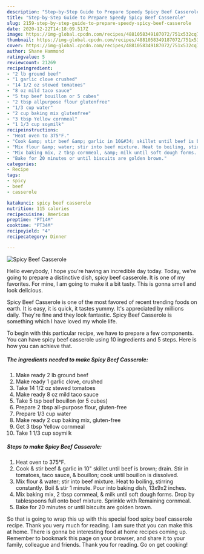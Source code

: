```yaml
---
description: "Step-by-Step Guide to Prepare Speedy Spicy Beef Casserole"
title: "Step-by-Step Guide to Prepare Speedy Spicy Beef Casserole"
slug: 2159-step-by-step-guide-to-prepare-speedy-spicy-beef-casserole
date: 2020-12-22T14:18:09.517Z
image: https://img-global.cpcdn.com/recipes/4881058349187072/751x532cq70/spicy-beef-casserole-recipe-main-photo.jpg
thumbnail: https://img-global.cpcdn.com/recipes/4881058349187072/751x532cq70/spicy-beef-casserole-recipe-main-photo.jpg
cover: https://img-global.cpcdn.com/recipes/4881058349187072/751x532cq70/spicy-beef-casserole-recipe-main-photo.jpg
author: Shane Hammond
ratingvalue: 5
reviewcount: 21269
recipeingredient:
- "2 lb ground beef"
- "1 garlic clove crushed"
- "14 1/2 oz stewed tomatoes"
- "8 oz mild taco sauce"
- "5 tsp beef bouillon or 5 cubes"
- "2 tbsp allpurpose flour glutenfree"
- "1/3 cup water"
- "2 cup baking mix glutenfree"
- "3 tbsp Yellow cornmeal"
- "1 1/3 cup soymilk"
recipeinstructions:
- "Heat oven to 375°F."
- "Cook &amp; stir beef &amp; garlic in 10&#34; skillet until beef is brown; drain. Stir in tomatoes, taco sauce, &amp; bouillon;  cook until bouillon is dissolved."
- "Mix flour &amp; water; stir into beef mixture. Heat to boiling, stirring constantly.  Boil &amp; stir 1 minute.  Pour into baking dish, 13x9x2 inches."
- "Mix baking mix, 2 tbsp cornmeal, &amp; milk until soft dough forms.  Drop by tablespoons full onto beef mixture.  Sprinkle with Remaining cornmeal."
- "Bake for 20 minutes or until biscuits are golden brown."
categories:
- Recipe
tags:
- spicy
- beef
- casserole

katakunci: spicy beef casserole 
nutrition: 115 calories
recipecuisine: American
preptime: "PT14M"
cooktime: "PT34M"
recipeyield: "4"
recipecategory: Dinner

---
```



![Spicy Beef Casserole](https://img-global.cpcdn.com/recipes/4881058349187072/751x532cq70/spicy-beef-casserole-recipe-main-photo.jpg)

Hello everybody, I hope you're having an incredible day today. Today, we're going to prepare a distinctive dish, spicy beef casserole. It is one of my favorites. For mine, I am going to make it a bit tasty. This is gonna smell and look delicious.

Spicy Beef Casserole is one of the most favored of recent trending foods on earth. It is easy, it is quick, it tastes yummy. It's appreciated by millions daily. They're fine and they look fantastic. Spicy Beef Casserole is something which I have loved my whole life.




To begin with this particular recipe, we have to prepare a few components. You can have spicy beef casserole using 10 ingredients and 5 steps. Here is how you can achieve that.

<!--inarticleads1-->

##### The ingredients needed to make Spicy Beef Casserole:

1. Make ready 2 lb ground beef
1. Make ready 1 garlic clove, crushed
1. Take 14 1/2 oz stewed tomatoes
1. Make ready 8 oz mild taco sauce
1. Take 5 tsp beef bouillon (or 5 cubes)
1. Prepare 2 tbsp all-purpose flour, gluten-free
1. Prepare 1/3 cup water
1. Make ready 2 cup baking mix, gluten-free
1. Get 3 tbsp Yellow cornmeal
1. Take 1 1/3 cup soymilk




<!--inarticleads2-->

##### Steps to make Spicy Beef Casserole:

1. Heat oven to 375°F.
1. Cook &amp; stir beef &amp; garlic in 10&#34; skillet until beef is brown; drain. Stir in tomatoes, taco sauce, &amp; bouillon;  cook until bouillon is dissolved.
1. Mix flour &amp; water; stir into beef mixture. Heat to boiling, stirring constantly.  Boil &amp; stir 1 minute.  Pour into baking dish, 13x9x2 inches.
1. Mix baking mix, 2 tbsp cornmeal, &amp; milk until soft dough forms.  Drop by tablespoons full onto beef mixture.  Sprinkle with Remaining cornmeal.
1. Bake for 20 minutes or until biscuits are golden brown.




So that is going to wrap this up with this special food spicy beef casserole recipe. Thank you very much for reading. I am sure that you can make this at home. There is gonna be interesting food at home recipes coming up. Remember to bookmark this page on your browser, and share it to your family, colleague and friends. Thank you for reading. Go on get cooking!

